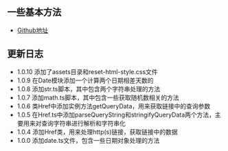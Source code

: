 ## 一些基本方法
- [Github地址](https://github.com/just2011lin/flayn)

## 更新日志
- 1.0.10 添加了assets目录和reset-html-style.css文件
- 1.0.9 在Date模块添加一个计算两个日期相差天数的
- 1.0.8 添加str.ts脚本，其中包含两个字符串处理的方法
- 1.0.7 添加math.ts脚本，其中包含一些获取随机数相关的方法
- 1.0.6 类Href中添加实例方法getQueryData，用来获取链接中的查询参数
- 1.0.5 在Href.ts中添加parseQueryString和stringifyQueryData两个方法，主要用来对查询字符串进行解析和字符串化
- 1.0.4 添加Href类，用来处理http(s)链接，获取链接中的数据
- 1.0.0 添加date.ts文件，包含一些日期对象处理的方法